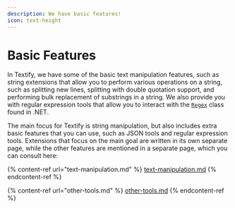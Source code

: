 ```yaml
---
description: We have basic features!
icon: text-height
---
```


# Basic Features

In Textify, we have some of the basic text manipulation features, such as string extensions that allow you to perform various operations on a string, such as splitting new lines, splitting with double quotation support, and performing bulk replacement of substrings in a string. We also provide you with regular expression tools that allow you to interact with the [`Regex`](https://learn.microsoft.com/en-us/dotnet/api/system.text.regularexpressions.regex?view=net-8.0) class found in .NET.

The main focus for Textify is string manipulation, but also includes extra basic features that you can use, such as JSON tools and regular expression tools. Extensions that focus on the main goal are written in its own separate page, while the other features are mentioned in a separate page, which you can consult here:

{% content-ref url="text-manipulation.md" %}
[text-manipulation.md](text-manipulation.md)
{% endcontent-ref %}

{% content-ref url="other-tools.md" %}
[other-tools.md](other-tools.md)
{% endcontent-ref %}
